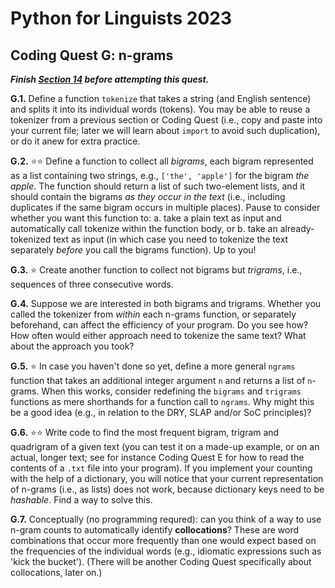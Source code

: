 # Python for Linguists 2023

## Coding Quest G: n-grams

**_Finish [Section 14](../exercises/14_looping_over_ranges.md) before attempting this quest._**


**G.1.** Define a function `tokenize` that takes a string (and English sentence) and splits it into its individual words (tokens). You may be able to reuse a tokenizer from a previous section or Coding Quest (i.e., copy and paste into your current file; later we will learn about `import` to avoid such duplication), or do it anew for extra practice.

**G.2.** ⭐⭐ Define a function to collect all _bigrams_, each bigram represented as a list containing two strings, e.g., `['the', 'apple']` for the bigram _the apple_. The function should return a list of such two-element lists, and it should contain the bigrams _as they occur in the text_ (i.e., including duplicates if the same bigram occurs in multiple places). Pause to consider whether you want this function to: a. take a plain text as input and automatically call tokenize within the function body, or b. take an already-tokenized text as input (in which case you need to tokenize the text separately _before_ you call the bigrams function). Up to you!


**G.3.** ⭐ Create another function to collect not bigrams but _trigrams_, i.e., sequences of three consecutive words.

**G.4.** Suppose we are interested in both bigrams and trigrams. Whether you called the tokenizer from _within_ each n-grams function, or separately beforehand, can affect the efficiency of your program. Do you see how? How often would either approach need to tokenize the same text? What about the approach you took?

**G.5.** ⭐ In case you haven't done so yet, define a more general `ngrams` function that takes an additional integer argument `n` and returns a list of `n`-grams. When this works, consider redefining the `bigrams` and `trigrams` functions as mere shorthands for a function call to `ngrams`. Why might this be a good idea (e.g., in relation to the DRY, SLAP and/or SoC principles)?

**G.6.** ⭐⭐ Write code to find the most frequent bigram, trigram and quadrigram of a given text (you can test it on a made-up example, or on an actual, longer text; see for instance Coding Quest E for how to read the contents of a `.txt` file into your program). If you implement your counting with the help of a dictionary, you will notice that your current representation of n-grams (i.e., as lists) does not work, because dictionary keys need to be _hashable_. Find a way to solve this.

**G.7.** Conceptually (no programming requred): can you think of a way to use n-gram counts to automatically identify **collocations**? These are word combinations that occur more frequently than one would expect based on the frequencies of the individual words (e.g., idiomatic expressions such as 'kick the bucket'). (There will be another Coding Quest specifically about collocations, later on.)
